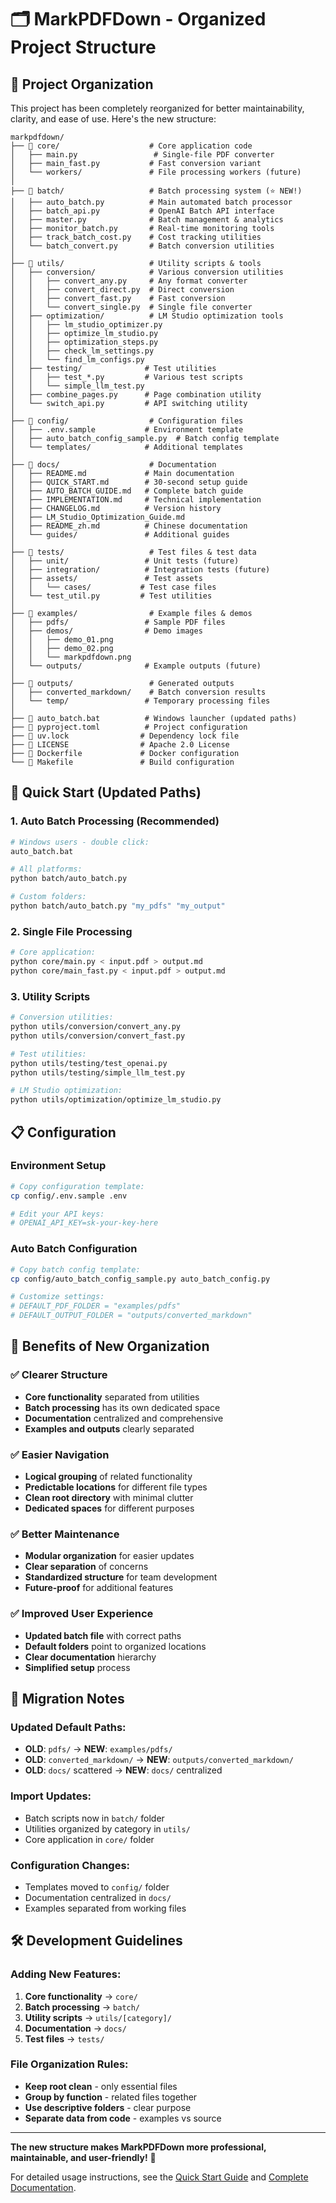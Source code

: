 # 🗂️ MarkPDFDown - Organized Project Structure

## 📁 Project Organization

This project has been completely reorganized for better maintainability, clarity, and ease of use. Here's the new structure:

```
markpdfdown/
├── 📁 core/                    # Core application code
│   ├── main.py                 # Single-file PDF converter
│   ├── main_fast.py           # Fast conversion variant
│   └── workers/               # File processing workers (future)
│
├── 📁 batch/                   # Batch processing system (⭐ NEW!)
│   ├── auto_batch.py          # Main automated batch processor
│   ├── batch_api.py           # OpenAI Batch API interface
│   ├── master.py              # Batch management & analytics
│   ├── monitor_batch.py       # Real-time monitoring tools
│   ├── track_batch_cost.py    # Cost tracking utilities
│   └── batch_convert.py       # Batch conversion utilities
│
├── 📁 utils/                   # Utility scripts & tools
│   ├── conversion/            # Various conversion utilities
│   │   ├── convert_any.py     # Any format converter
│   │   ├── convert_direct.py  # Direct conversion
│   │   ├── convert_fast.py    # Fast conversion
│   │   └── convert_single.py  # Single file converter
│   ├── optimization/          # LM Studio optimization tools
│   │   ├── lm_studio_optimizer.py
│   │   ├── optimize_lm_studio.py
│   │   ├── optimization_steps.py
│   │   ├── check_lm_settings.py
│   │   └── find_lm_configs.py
│   ├── testing/              # Test utilities
│   │   ├── test_*.py         # Various test scripts
│   │   └── simple_llm_test.py
│   ├── combine_pages.py      # Page combination utility
│   └── switch_api.py         # API switching utility
│
├── 📁 config/                  # Configuration files
│   ├── .env.sample           # Environment template
│   ├── auto_batch_config_sample.py  # Batch config template
│   └── templates/            # Additional templates
│
├── 📁 docs/                    # Documentation
│   ├── README.md             # Main documentation
│   ├── QUICK_START.md        # 30-second setup guide
│   ├── AUTO_BATCH_GUIDE.md   # Complete batch guide
│   ├── IMPLEMENTATION.md     # Technical implementation
│   ├── CHANGELOG.md          # Version history
│   ├── LM_Studio_Optimization_Guide.md
│   ├── README_zh.md          # Chinese documentation
│   └── guides/               # Additional guides
│
├── 📁 tests/                   # Test files & test data
│   ├── unit/                 # Unit tests (future)
│   ├── integration/          # Integration tests (future)
│   ├── assets/               # Test assets
│   │   └── cases/           # Test case files
│   └── test_util.py         # Test utilities
│
├── 📁 examples/                # Example files & demos
│   ├── pdfs/                 # Sample PDF files
│   ├── demos/                # Demo images
│   │   ├── demo_01.png
│   │   ├── demo_02.png
│   │   └── markpdfdown.png
│   └── outputs/              # Example outputs (future)
│
├── 📁 outputs/                 # Generated outputs
│   ├── converted_markdown/    # Batch conversion results
│   └── temp/                 # Temporary processing files
│
├── 📄 auto_batch.bat          # Windows launcher (updated paths)
├── 📄 pyproject.toml          # Project configuration
├── 📄 uv.lock                # Dependency lock file
├── 📄 LICENSE                # Apache 2.0 License
├── 📄 Dockerfile             # Docker configuration
└── 📄 Makefile               # Build configuration
```

## 🚀 Quick Start (Updated Paths)

### 1. Auto Batch Processing (Recommended)
```bash
# Windows users - double click:
auto_batch.bat

# All platforms:
python batch/auto_batch.py

# Custom folders:
python batch/auto_batch.py "my_pdfs" "my_output"
```

### 2. Single File Processing
```bash
# Core application:
python core/main.py < input.pdf > output.md
python core/main_fast.py < input.pdf > output.md
```

### 3. Utility Scripts
```bash
# Conversion utilities:
python utils/conversion/convert_any.py
python utils/conversion/convert_fast.py

# Test utilities:
python utils/testing/test_openai.py
python utils/testing/simple_llm_test.py

# LM Studio optimization:
python utils/optimization/optimize_lm_studio.py
```

## 📋 Configuration

### Environment Setup
```bash
# Copy configuration template:
cp config/.env.sample .env

# Edit your API keys:
# OPENAI_API_KEY=sk-your-key-here
```

### Auto Batch Configuration
```bash
# Copy batch config template:
cp config/auto_batch_config_sample.py auto_batch_config.py

# Customize settings:
# DEFAULT_PDF_FOLDER = "examples/pdfs"
# DEFAULT_OUTPUT_FOLDER = "outputs/converted_markdown"
```

## 🎯 Benefits of New Organization

### ✅ **Clearer Structure**
- **Core functionality** separated from utilities
- **Batch processing** has its own dedicated space
- **Documentation** centralized and comprehensive
- **Examples and outputs** clearly separated

### ✅ **Easier Navigation**
- **Logical grouping** of related functionality
- **Predictable locations** for different file types
- **Clean root directory** with minimal clutter
- **Dedicated spaces** for different purposes

### ✅ **Better Maintenance**
- **Modular organization** for easier updates
- **Clear separation** of concerns
- **Standardized structure** for team development
- **Future-proof** for additional features

### ✅ **Improved User Experience**
- **Updated batch file** with correct paths
- **Default folders** point to organized locations
- **Clear documentation** hierarchy
- **Simplified setup** process

## 🔄 Migration Notes

### Updated Default Paths:
- **OLD**: `pdfs/` → **NEW**: `examples/pdfs/`
- **OLD**: `converted_markdown/` → **NEW**: `outputs/converted_markdown/`
- **OLD**: `docs/` scattered → **NEW**: `docs/` centralized

### Import Updates:
- Batch scripts now in `batch/` folder
- Utilities organized by category in `utils/`
- Core application in `core/` folder

### Configuration Changes:
- Templates moved to `config/` folder
- Documentation centralized in `docs/`
- Examples separated from working files

## 🛠️ Development Guidelines

### Adding New Features:
1. **Core functionality** → `core/`
2. **Batch processing** → `batch/`
3. **Utility scripts** → `utils/[category]/`
4. **Documentation** → `docs/`
5. **Test files** → `tests/`

### File Organization Rules:
- **Keep root clean** - only essential files
- **Group by function** - related files together
- **Use descriptive folders** - clear purpose
- **Separate data from code** - examples vs source

---

**The new structure makes MarkPDFDown more professional, maintainable, and user-friendly!** 🎉

For detailed usage instructions, see the [Quick Start Guide](docs/QUICK_START.md) and [Complete Documentation](docs/README.md).
